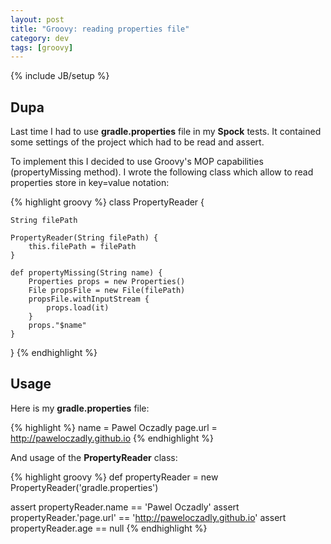 ```yaml
---
layout: post
title: "Groovy: reading properties file"
category: dev
tags: [groovy]
---
```

{% include JB/setup %}

## Dupa

Last time I had to use **gradle.properties** file in my **Spock** tests. It contained some settings of the project which had to be read and assert.

To implement this I decided to use Groovy's MOP capabilities (propertyMissing method). I wrote the following class which allow to read properties store in key=value notation:

{% highlight groovy %}
class PropertyReader {

    String filePath

    PropertyReader(String filePath) {
        this.filePath = filePath
    }

    def propertyMissing(String name) {
        Properties props = new Properties()
        File propsFile = new File(filePath)
        propsFile.withInputStream {
            props.load(it)
        }
        props."$name"
    }

}
{% endhighlight %}

## Usage

Here is my **gradle.properties** file:

{% highlight %}
name = Pawel Oczadly
page.url = http://paweloczadly.github.io
{% endhighlight %}

And usage of the **PropertyReader** class:

{% highlight groovy %}
def propertyReader = new PropertyReader('gradle.properties')

assert propertyReader.name == 'Pawel Oczadly'
assert propertyReader.'page.url' == 'http://paweloczadly.github.io'
assert propertyReader.age == null
{% endhighlight %}

